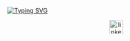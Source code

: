 <body>
  <!-- intro section -->
  <p align="left">
    <a href="https://git.io/typing-svg"><img src="https://readme-typing-svg.herokuapp.com?font=Fira+Code&size=22&pause=400&color=B8F7A0&random=false&width=435&lines=hello!;hola!;%EC%95%88%EB%85%95%ED%95%98%EC%84%B8%EC%9A%94!" alt="Typing SVG" />
    </a>
  </p>

  <!-- social icons -->
  <p align="center">
    <a href="https://www.linkedin.com/in/abby-arce-4a82b9251/"><img width="32px" alt="linkedin" title="linkedin" src="https://cdn.icon-icons.com/icons2/3421/PNG/512/linkedin_logo_ios_icon_218567.png"/>
    </a>
  </p>
</body>

<!--
**pentelala/pentelala** is a ✨ _special_ ✨ repository because its `README.md` (this file) appears on your GitHub profile.

Here are some ideas to get you started:

- 🔭 I’m currently working on ...
- 🌱 I’m currently learning ...
- 👯 I’m looking to collaborate on ...
- 🤔 I’m looking for help with ...
- 💬 Ask me about ...
- 📫 How to reach me: ...
- 😄 Pronouns: ...
- ⚡ Fun fact: ...
-->
